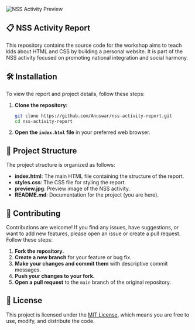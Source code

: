 ![NSS Activity Preview](https://raw.githubusercontent.com/Anuswar/nss-activity-website/main/assets/images/preview.jpg)

## 📋 NSS Activity Report

This repository contains the source code for the workshop aims to teach kids about HTML and CSS by building a personal website. It is part of the NSS activity focused on promoting national integration and social harmony.

## 🛠️ Installation

To view the report and project details, follow these steps:

1. **Clone the repository:**
    ```bash
    git clone https://github.com/Anuswar/nss-activity-report.git
    cd nss-activity-report
    ```

2. **Open the `index.html` file** in your preferred web browser.

## 📂 Project Structure

The project structure is organized as follows:

- **index.html**: The main HTML file containing the structure of the report.
- **styles.css**: The CSS file for styling the report.
- **preview.jpg**: Preview image of the NSS activity.
- **README.md**: Documentation for the project (you are here).

## 🤝 Contributing

Contributions are welcome! If you find any issues, have suggestions, or want to add new features, please open an issue or create a pull request. Follow these steps:

1. **Fork the repository.**
2. **Create a new branch** for your feature or bug fix.
3. **Make your changes and commit them** with descriptive commit messages.
4. **Push your changes to your fork.**
5. **Open a pull request** to the `main` branch of the original repository.

## 📄 License

This project is licensed under the [MIT License](LICENSE.md), which means you are free to use, modify, and distribute the code.
